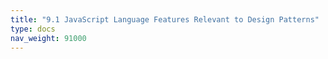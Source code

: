 ```yaml
---
title: "9.1 JavaScript Language Features Relevant to Design Patterns"
type: docs
nav_weight: 91000
---
```


